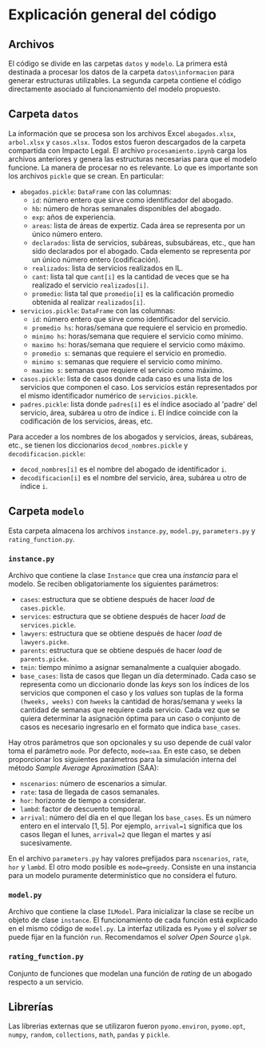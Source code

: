 # Explicación general del código

## Archivos
El código se divide en las carpetas `datos` y `modelo`. La primera está destinada a procesar los datos de la carpeta `datos\informacion` para generar estructuras utilizables. La segunda carpeta contiene el código directamente asociado al funcionamiento del modelo propuesto.

## Carpeta `datos`
La información que se procesa son los archivos Excel `abogados.xlsx`, `arbol.xlsx` y `casos.xlsx`. Todos estos fueron descargados de la carpeta compartida con Impacto Legal. El archivo `procesamiento.ipynb` carga los archivos anteriores y genera las estructuras necesarias para que el modelo funcione. La manera de procesar no es relevante. Lo que es importante son los archivos `pickle` que se crean. En particular:
* `abogados.pickle`: `DataFrame` con las columnas:
    - `id`: número entero que sirve como identificador del abogado.
    - `hb`: número de horas semanales disponibles del abogado.
    - `exp`: años de experiencia.
    - `areas`: lista de áreas de expertiz. Cada área se representa por un único número entero.
    - `declarados`: lista de servicios, subáreas, subsubáreas, etc., que han sido declarados por el abogado. Cada elemento se representa por un único número entero (codificación).
    - `realizados`: lista de servicios realizados en IL.
    - `cant`: lista tal que `cant[i]` es la cantidad de veces que se ha realizado el servicio `realizados[i]`.
    - `promedio`: lista tal que `promedio[i]` es la calificación promedio obtenida al realizar `realizados[i]`.
* `servicios.pickle`: `DataFrame` con las columnas:
    - `id`: número entero que sirve como identificador del servicio.
    - `promedio hs`: horas/semana que requiere el servicio en promedio.
    - `minimo hs`: horas/semana que requiere el servicio como mínimo.
    - `maximo hs`: horas/semana que requiere el servicio como máximo.
    - `promedio s`: semanas que requiere el servicio en promedio.
    - `minimo s`: semanas que requiere el servicio como mínimo.
    - `maximo s`: semanas que requiere el servicio como máximo.
* `casos.pickle`: lista de casos donde cada caso es una lista de los servicios que componen el caso. Los servicios están representados por el mismo identificador numérico de `servicios.pickle`.
* `padres.pickle`: lista donde `padres[i]` es el índice asociado al 'padre' del servicio, área, subárea u otro de índice `i`. El índice coincide con la codificación de los servicios, áreas, etc.

Para acceder a los nombres de los abogados y servicios, áreas, subáreas, etc., se tienen los diccionarios `decod_nombres.pickle` y `decodificacion.pickle`:

* `decod_nombres[i]` es el nombre del abogado de identificador `i`. 
* `decodificacion[i]` es el nombre del servicio, área, subárea u otro de índice `i`.

## Carpeta `modelo`
Esta carpeta almacena los archivos `instance.py`, `model.py`, `parameters.py` y `rating_function.py`.

### `instance.py`
Archivo que contiene la clase `Instance` que crea una *instancia* para el modelo. Se reciben obligatoriamente los siguientes parámetros:
* `cases`: estructura que se obtiene después de hacer *load* de `cases.pickle`.
* `services`: estructura que se obtiene después de hacer *load* de `services.pickle`.
* `lawyers`: estructura que se obtiene después de hacer *load* de `lawyers.picke`.
* `parents`: estructura que se obtiene después de hacer *load* de `parents.picke`.
* `tmin`: tiempo mínimo a asignar semanalmente a cualquier abogado.
* `base_cases`: lista de casos que llegan un día determinado. Cada caso se representa como un diccionario donde las *keys* son los índices de los servicios que componen el caso y los *values* son tuplas de la forma `(hweeks, weeks)` con `hweeks` la cantidad de horas/semana y `weeks` la cantidad de semanas que requiere cada servicio. Cada vez que se quiera determinar la asignación óptima para un caso o conjunto de casos es necesario ingresarlo en el formato que indica `base_cases`.

Hay otros parámetros que son opcionales y su uso depende de cuál valor toma el parámetro `mode`. Por defecto, `mode=saa`. En este caso, se deben proporcionar los siguientes parámetros para la simulación interna del método *Sample Average Aproximation* (SAA):
* `nscenarios`: número de escenarios a simular.
* `rate`: tasa de llegada de casos semanales.
* `hor`: horizonte de tiempo a considerar.
* `lambd`: factor de descuento temporal.
* `arrival`: número del día en el que llegan los `base_cases`. Es un número entero en el intervalo $[1,5]$. Por ejemplo, `arrival=1` significa que los casos llegan el lunes, `arrival=2` que llegan el martes y así sucesivamente.

En el archivo `parameters.py` hay valores prefijados para `nscenarios`, `rate`, `hor` y `lambd`. El otro modo posible es `mode=greedy`. Consiste en una instancia para un modelo puramente determinístico que no considera el futuro.

### `model.py`
Archivo que contiene la clase `ILModel`. Para inicializar la clase se recibe un objeto de clase `instance`. El funcionamiento de cada función está explicado en el mismo código de `model.py`.
La interfaz utilizada es `Pyomo` y el *solver* se puede fijar en la función `run`. Recomendamos el *solver Open Source* `glpk`.

### `rating_function.py`
Conjunto de funciones que modelan una función de *rating* de un abogado respecto a un servicio.

## Librerías
Las librerias externas que se utilizaron fueron `pyomo.environ`, `pyomo.opt`, `numpy`, `random`, `collections`, `math`, `pandas` y `pickle`.

